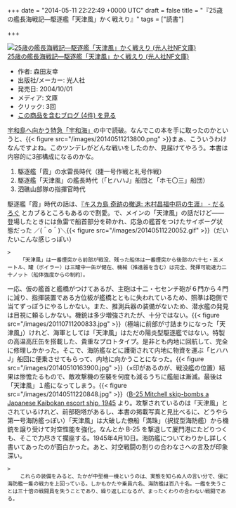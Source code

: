 
+++
date = "2014-05-11 22:22:49 +0000 UTC"
draft = false
title = "『25歳の艦長海戦記―駆逐艦「天津風」かく戦えり』"
tags = ["読書"]

+++
<div class="hatena-asin-detail"><a href="http://www.amazon.co.jp/exec/obidos/ASIN/4769824386/bestylesnet-22/"><img src="https://images-fe.ssl-images-amazon.com/images/I/51k1Q5ZN4sL._SL160_.jpg" class="hatena-asin-detail-image" alt="25歳の艦長海戦記―駆逐艦「天津風」かく戦えり (光人社NF文庫)" title="25歳の艦長海戦記―駆逐艦「天津風」かく戦えり (光人社NF文庫)"/></a><div class="hatena-asin-detail-info"><a href="http://www.amazon.co.jp/exec/obidos/ASIN/4769824386/bestylesnet-22/">25歳の艦長海戦記―駆逐艦「天津風」かく戦えり (光人社NF文庫)</a><ul><li><span class="hatena-asin-detail-label">作者:</span> 森田友幸</li><li><span class="hatena-asin-detail-label">出版社/メーカー:</span> 光人社</li><li><span class="hatena-asin-detail-label">発売日:</span> 2004/10/01</li><li><span class="hatena-asin-detail-label">メディア:</span> 文庫</li><li> <span class="hatena-asin-detail-label">クリック</span>: 3回</li><li><a href="http://d.hatena.ne.jp/asin/4769824386/bestylesnet-22" target="_blank">この商品を含むブログ (4件) を見る</a></li></ul></div><div class="hatena-asin-detail-foot"></div></div><a href="https://blog.daruyanagi.jp/entry/2014/05/10/200224">宇和島へ向かう特急「宇和海」</a>の中で読破。なんでこの本を手に取ったのかというと、{{< figure src="/images/20140511213800.png"  >}}まぁ、こういうわけなんですよね。このツンデレがどんな戦いをしたのか、見届けてやろう。本書は内容的に3部構成になるのかな。

<ol>
<li>駆逐艦「霞」の水雷長時代（捷一号作戦と礼号作戦）</li>
<li>駆逐艦「天津風」の艦長時代（「ヒハハJ」船団と「ホモ〇三」船団）</li>
<li>泗礁山部隊の指揮官時代</li>
</ol>駆逐艦「霞」時代の話は、<a href="https://blog.daruyanagi.jp/entry/2014/04/15/044949">『キスカ島 奇跡の撤退: 木村昌福中将の生涯』 - だるろぐ</a> とカブるところもあるので割愛。で、メインの「天津風」の話だけど――登場したときには魚雷で船首部分を砕かれ、応急の艦首をつけたサイボーグ状態だった ／(＾o＾)＼{{< figure src="/images/20140511220052.gif"  >}}（だいたいこんな感じっぽい）

    >
        「天津風」は一番煙突から前部が戦没、残った船体は一番煙突から後部の六十七・五メートル、罐（ボイラー）は三罐中一缶が健在、機械（推進器を含む）は完全、発揮可能速力二十ノット（船体強度からの制約）。

    
一応、仮の艦首と艦橋がつけてあるが、主砲は十二・七センチ砲が６門から４門に減り、指揮装置である方位板が艦橋とともに失われているため、照準は砲側で当てずっぽうにやるしかない。また、推測兵器の装備がないため、潜水艦の発見は目視に頼るしかない。機銃は多少増強されたが、十分ではない。{{< figure src="/images/20110711200833.jpg"  >}}（極端に前部が寸詰まりになった「天津風」）けれど、海軍としては「天津風」はただの陽炎型駆逐艦ではない。特製の高温高圧缶を搭載した、貴重なプロトタイプ。是非とも内地に回航して、完全に修理しかかった。そこで、海防艦などに護衛されて内地に物資を運ぶ「ヒハハJ」船団に便乗させてもらって、内地に向かうことになった。{{< figure src="/images/20140510163900.jpg"  >}}（×印があるのが、戦没艦の位置）結果は惨憺たるもので、敵攻撃機の空襲を何度も減るうちに艦艇は漸減。最後は「天津風」１艦になってしまう。{{< figure src="/images/20140511220848.jpg"  >}}（<a href="http://rarehistoricalphotos.com/usaaf-b-25-sinks-japanese-destroyer-amatsukaze-coast-xiamen-china-6-april-1945/">B-25 Mitchell skip-bombs a Japanese Kaibokan escort ship, 1945</a> より。攻撃されているのは「天津風」とされているけれど、前部砲塔があるし、本書の掲載写真と見比べるに、どうやら第一号海防艦っぽい）「天津風」は大破した僚船「満珠」（択捉型海防艦）から機銃を譲り受けて対空性能を強化。なんとか B-25 を撃退して厦門港にたどりつくも、そこで力尽きて擱座する。1945年4月10日。海防艦についてわりかし詳しく書いてあったのが面白かった。あと、対空戦闘の割りの合わなさへの言及が印象深い。

    >
        これらの装備をみると、たかが中型機一機というのは、実態を知らぬ人の言い分で、優に海防艦一隻の戦力を上回っている。しかもかたや乗員六名、海防艦は百八十名。一艦を失うことは三十倍の戦闘員を失うことであり、繰り返しになるが、まったくわりの合わない戦闘である。

    


